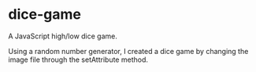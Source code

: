# dice-game
A JavaScript high/low dice game.

Using a random number generator, I created a dice game by changing the image file through the setAttribute method. 
